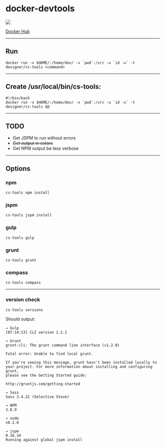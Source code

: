 # docker-devtools

[![](https://imagelayers.io/badge/devigner/cs-tools:latest.svg)](https://imagelayers.io/?images=devigner/cs-tools:latest 'Get your own badge on imagelayers.io')

[Docker Hub](https://hub.docker.com/r/devigner/cs-tools/)

---

## Run

    docker run -v $HOME/:/home/dev/ -v `pwd`:/src -u `id -u` -t devigner/cs-tools <command>

---

## Create /usr/local/bin/cs-tools:

    #!/bin/bash
    docker run -v $HOME/:/home/dev/ -v `pwd`:/src -u `id -u` -t devigner/cs-tools $@

---

## TODO

- Get JSPM to run without errors
- ~~Get output in colors~~
- Get NPM output be less verbose

---

## Options

### npm

    cs-tools npm install

### jspm

    cs-tools jspm install

### gulp

    cs-tools gulp

### grunt

    cs-tools grunt

### compass

    cs-tools compass

---


### version check


    cs-tools versions


Should output:


    → Gulp
    [07:14:13] CLI version 1.2.1

    → Grunt
    grunt-cli: The grunt command line interface (v1.2.0)

    Fatal error: Unable to find local grunt.

    If you're seeing this message, grunt hasn't been installed locally to
    your project. For more information about installing and configuring grunt,
    please see the Getting Started guide:

    http://gruntjs.com/getting-started

    → Sass
    Sass 3.4.22 (Selective Steve)

    → NPM
    3.8.9

    → node
    v6.2.0

    → jspm
    0.16.34
    Running against global jspm install


